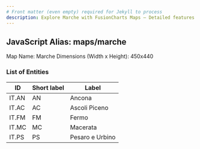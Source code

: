 ```yaml
---
# Front matter (even empty) required for Jekyll to process
description: Explore Marche with FusionCharts Maps – Detailed features for seamless integration. Try now & enhance your data visualization today! 
---
```


## JavaScript Alias: maps/marche

Map Name: Marche
Dimensions (Width x Height): 450x440





### List of Entities

ID | Short label | Label
---|---|---|
IT.AN|AN|Ancona
IT.AC|AC|Ascoli Piceno
IT.FM|FM|Fermo
IT.MC|MC|Macerata
IT.PS|PS|Pesaro e Urbino

